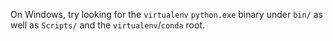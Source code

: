 On Windows, try looking for the `virtualenv` `python.exe` binary under `bin/`
as well as `Scripts/` and the `virtualenv`/`conda` root.
